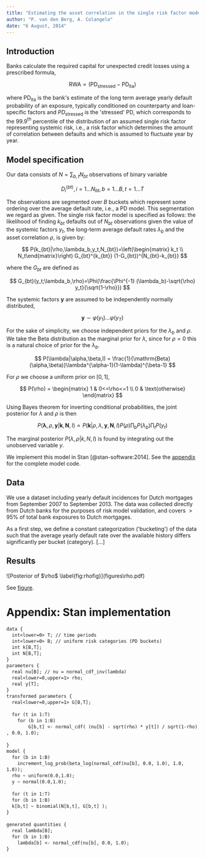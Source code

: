 ```yaml
---
title: "Estimating the asset correlation in the single risk factor model on Dutch mortgage data"
author: "P. van den Berg, A. Colangelo"
date: "6 August, 2014"
---
```


Introduction
---------------------

Banks calculate the required capital for unexpected credit losses using a prescribed formula,

$$\text{RWA}  \propto \left( \text{PD}_{\text{stressed}} - \text{PD}_{\text{lta}} \right)$$

where $\text{PD}_{\text{lta}}$ is the bank's estimate of the long term average
yearly default probability of an exposure, typically conditioned on
counterparty and loan-specific factors and $PD_{\text{stressed}}$ is the
'stressed' PD, which corresponds to the 99.9$^{\text{th}}$ percentile of the
distribution of an assumed single risk factor representing systemic risk,
i.e., a risk factor which determines the amount of correlation between
defaults and which is assumed to fluctuate year by year.


Model specification
-------------------

Our data consists of $N=\sum_{b,t}N_{bt}$ observations of binary variable

$$D^{(bt)}_{i}, i=1\dots N_{bt},b=1\dots B,t=1\dots T$$

The observations are segmented over $B$ buckets which represent some ordering
over the average default rate, i.e., a PD model. This segmentation we regard
as given. The single risk factor model is specified as follows: the likelihood
of finding $k_{bt}$ defaults out of $N_{bt}$ observations given the value of
the systemic factors $y_t$, the long-term average default rates $\lambda_b$
and the asset correlation $\rho$, is given by:

$$
P(k_{bt}|\rho,\lambda_b,y_t,N_{bt})=\left(\begin{matrix} k_t \\ N_t\end{matrix}\right) 
G_{bt}^{k_{bt}} (1-G_{bt})^{N_{bt}-k_{bt}}
$$

where the $G_{bt}$ are defined as

$$
G_{bt}(y_t;\lambda_b,\rho)=\Phi(\frac{\Phi^{-1} (\lambda_b)-\sqrt{\rho} y_t}{\sqrt{1-\rho}})
$$

The systemic factors $\mathbf{y}$ are assumed to be independently
normally distributed,

$$
\mathbf{y}\sim\varphi(y_1)\dots\varphi(y_T)
$$

For the sake of simplicity, we choose independent priors for the
$\lambda_b$ and $\rho$. We take the Beta distribution as the marginal
prior for $\lambda$, since for $\rho=0$ this is a natural choice of
prior for the $\lambda_b$.

$$
P(\lambda|\alpha,\beta,I) = \frac{1}{\mathrm{Beta}(\alpha,\beta)}\lambda^{\alpha-1}(1-\lambda)^{\beta-1}
$$

For $\rho$ we choose a uniform prior on $[0,1]$,

$$
P(\rho) = \begin{matrix} 1 & 0<=\rho<=1 \\ 0 & \text{otherwise} \end{matrix}
$$

Using Bayes theorem for inverting conditional probabilities, the joint
posterior for $\lambda$ and $\rho$ is then

$$
P(\mathbf{\lambda},\rho,\mathbf{y}|\mathbf{k},\mathbf{N},I)\propto P(\mathbf{k}|\rho,\lambda,\mathbf{y},\mathbf{N},I)  P(\rho)\prod_{b} P(\lambda_b) \prod_t P(y_t)
$$

The marginal posterior $P(\lambda,\rho|k,N,I)$ is found by integrating out the
unobserved variable $y$.

We implement this model in Stan [@stan-software:2014]. See the [appendix][]
for the complete model code.

Data
----

We use a dataset including yearly default incidences for Dutch mortgages from
September 2007 to September 2013. The data was collected directly from Dutch
banks for the purposes of risk model validation, and covers $>95\%$ of total
bank exposures to Dutch mortgages.

As a first step, we define a constant categorization ('bucketing') of the data
such that the average yearly default rate over the available history differs
significantly per bucket (category). [...]




Results
-------

<div id="fig:rhofig">
![Posterior of $\rho$ \label{fig:rhofig}](figures\rho.pdf)

</div>

See [figure](#fig:rhofig).


Appendix: Stan implementation
=============================

    data {
      int<lower=0> T; // time periods
      int<lower=0> B; // uniform risk categories (PD buckets)
      int k[B,T];
      int N[B,T];
    }
    parameters {
      real nu[B]; // nu = normal_cdf_inv(lambda)
      real<lower=0,upper=1> rho;
      real y[T];
    }
    transformed parameters {
      real<lower=0,upper=1> G[B,T];
    
      for (t in 1:T)
        for (b in 1:B)
            G[b,t] <- normal_cdf( (nu[b] - sqrt(rho) * y[t]) / sqrt(1-rho) , 0.0, 1.0);
    
    }
    model {
      for (b in 1:B)
        increment_log_prob(beta_log(normal_cdf(nu[b], 0.0, 1.0), 1.0, 1.0));
      rho ~ uniform(0.0,1.0);  
      y ~ normal(0.0,1.0);
    
      for (t in 1:T)
      for (b in 1:B)
      k[b,t] ~ binomial(N[b,t], G[b,t] );
    }
    
    generated quantities {
      real lambda[B];
      for (b in 1:B)
        lambda[b] <- normal_cdf(nu[b], 0.0, 1.0);
    }

  [appendix]: #app
  [rhofig]: figures/rho.pdf
